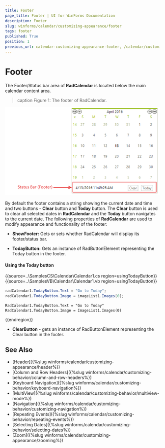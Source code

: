 ```yaml
---
title: Footer
page_title: Footer | UI for WinForms Documentation
description: Footer
slug: winforms/calendar/customizing-appearance/footer
tags: footer
published: True
position: 1
previous_url: calendar-customizing-appearance-footer, /calendar/customizing-appearance/footer
---
```


# Footer

The Footer/Status bar area of __RadCalendar__ is located below the main calendar content area. 

>caption Figure 1: The footer of RadCalendar.

![calendar-customizing-appearance-footer 003](images/calendar-customizing-appearance-footer003.png)

By default the footer contains a string showing the current date and time and two buttons - __Clear__ button and __Today__ button. The __Clear__ button is used to clear all selected dates in __RadCalendar__ and the __Today__ button navigates to the current date. The following properties of __RadCalendar__ are used to modify appearance and functionality of the footer:

* __ShowFooter:__ Gets or sets whether RadCalendar will display its footer/status bar.

* __TodayButton:__ Gets an instance of RadButtonElement representing the Today button in the footer. 

#### Using the Today button

{{source=..\SamplesCS\Calendar\Calendar1.cs region=usingTodayButton}} 
{{source=..\SamplesVB\Calendar\Calendar1.vb region=usingTodayButton}} 

````C#
radCalendar1.TodayButton.Text = "Go to Today";
radCalendar1.TodayButton.Image = imageList1.Images[0];

````
````VB.NET
RadCalendar1.TodayButton.Text = "Go to Today"
RadCalendar1.TodayButton.Image = ImageList1.Images(0)

````

{{endregion}} 
 
* __ClearButton__ - gets an instance of RadButtonElement representing the Clear button in the footer.

## See Also

* [Header]({%slug winforms/calendar/customizing-appearance/header%})
* [Column and Row Headers]({%slug winforms/calendar/customizing-behavior/column-and-row-headers%})
* [Keyboard Navigation]({%slug  winforms/calendar/customizing-behavior/keyboard-navigation%})
* [MultiView]({%slug winforms/calendar/customizing-behavior/multiview-mode%})
* [Navigation]({%slug winforms/calendar/customizing-behavior/customizing-navigation%})
* [Repeating Events]({%slug winforms/calendar/customizing-behavior/repeating-events%})
* [Selecting Dates]({%slug winforms/calendar/customizing-behavior/selecting-dates%})
* [Zoom]({%slug winforms/calendar/customizing-appearance/zooming%})


